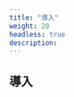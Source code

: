 ```yaml
---
title: "導入"
weight: 20
headless: true
description: 
---
```

<div class="hero" style="background-image:url('introduction.jpeg')">
  <h2>
    <span class="hero-span">導入</span>
  </h2>
</div>